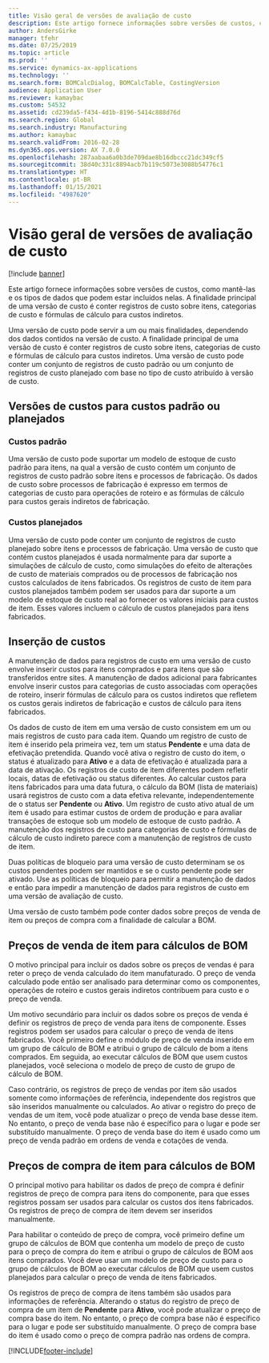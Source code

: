 ```yaml
---
title: Visão geral de versões de avaliação de custo
description: Este artigo fornece informações sobre versões de custos, como mantê-las e os tipos de dados que podem estar incluídos nelas. A finalidade principal de uma versão de custo é conter registros de custo sobre itens, categorias de custo e fórmulas de cálculo para custos indiretos.
author: AndersGirke
manager: tfehr
ms.date: 07/25/2019
ms.topic: article
ms.prod: ''
ms.service: dynamics-ax-applications
ms.technology: ''
ms.search.form: BOMCalcDialog, BOMCalcTable, CostingVersion
audience: Application User
ms.reviewer: kamaybac
ms.custom: 54532
ms.assetid: cd239da5-f434-4d1b-8196-5414c888d76d
ms.search.region: Global
ms.search.industry: Manufacturing
ms.author: kamaybac
ms.search.validFrom: 2016-02-28
ms.dyn365.ops.version: AX 7.0.0
ms.openlocfilehash: 287aabaa6a0b3de709dae8b16dbccc21dc349cf5
ms.sourcegitcommit: 38d40c331c8894acb7b119c5073e3088b54776c1
ms.translationtype: HT
ms.contentlocale: pt-BR
ms.lasthandoff: 01/15/2021
ms.locfileid: "4987620"
---
```

# <a name="costing-versions-overview"></a>Visão geral de versões de avaliação de custo

[!include [banner](../includes/banner.md)]

Este artigo fornece informações sobre versões de custos, como mantê-las e os tipos de dados que podem estar incluídos nelas. A finalidade principal de uma versão de custo é conter registros de custo sobre itens, categorias de custo e fórmulas de cálculo para custos indiretos.

Uma versão de custo pode servir a um ou mais finalidades, dependendo dos dados contidos na versão de custo. A finalidade principal de uma versão de custo é conter registros de custo sobre itens, categorias de custo e fórmulas de cálculo para custos indiretos. Uma versão de custo pode conter um conjunto de registros de custo padrão ou um conjunto de registros de custo planejado com base no tipo de custo atribuído à versão de custo.

## <a name="costing-versions-for-standard-or-planned-costs"></a>Versões de custos para custos padrão ou planejados
### <a name="standard-costs"></a>Custos padrão

Uma versão de custo pode suportar um modelo de estoque de custo padrão para itens, na qual a versão de custo contém um conjunto de registros de custo padrão sobre itens e processos de fabricação. Os dados de custo sobre processos de fabricação é expresso em termos de categorias de custo para operações de roteiro e as fórmulas de cálculo para custos gerais indiretos de fabricação.

### <a name="planned-costs"></a>Custos planejados

Uma versão de custo pode conter um conjunto de registros de custo planejado sobre itens e processos de fabricação. Uma versão de custo que contém custos planejados é usada normalmente para dar suporte a simulações de cálculo de custo, como simulações do efeito de alterações de custo de materiais comprados ou de processos de fabricação nos custos calculados de itens fabricados. Os registros de custo de item para custos planejados também podem ser usados para dar suporte a um modelo de estoque de custo real ao fornecer os valores iniciais para custos de item. Esses valores incluem o cálculo de custos planejados para itens fabricados.

## <a name="entering-costs"></a>Inserção de custos
A manutenção de dados para registros de custo em uma versão de custo envolve inserir custos para itens comprados e para itens que são transferidos entre sites. A manutenção de dados adicional para fabricantes envolve inserir custos para categorias de custo associadas com operações de roteiro, inserir fórmulas de cálculo para os custos indiretos que refletem os custos gerais indiretos de fabricação e custos de cálculo para itens fabricados. 

Os dados de custo de item em uma versão de custo consistem em um ou mais registros de custo para cada item. Quando um registro de custo de item é inserido pela primeira vez, tem um status **Pendente** e uma data de efetivação pretendida. Quando você ativa o registro de custo do item, o status é atualizado para **Ativo** e a data de efetivação é atualizada para a data de ativação. Os registros de custo de item diferentes podem refletir locais, datas de efetivação ou status diferentes. Ao calcular custos para itens fabricados para uma data futura, o cálculo da BOM (lista de materiais) usará registros de custo com a data efetiva relevante, independentemente de o status ser **Pendente** ou **Ativo**. Um registro de custo ativo atual de um item é usado para estimar custos de ordem de produção e para avaliar transações de estoque sob um modelo de estoque de custo padrão. A manutenção dos registros de custo para categorias de custo e fórmulas de cálculo de custo indireto parece com a manutenção de registros de custo de item. 

Duas políticas de bloqueio para uma versão de custo determinam se os custos pendentes podem ser mantidos e se o custo pendente pode ser ativado. Use as políticas de bloqueio para permitir a manutenção de dados e então para impedir a manutenção de dados para registros de custo em uma versão de avaliação de custo. 

Uma versão de custo também pode conter dados sobre preços de venda de item ou preços de compra com a finalidade de calcular a BOM.

## <a name="item-sales-prices-for-bom-calculations"></a>Preços de venda de item para cálculos de BOM
O motivo principal para incluir os dados sobre os preços de vendas é para reter o preço de venda calculado do item manufaturado. O preço de venda calculado pode então ser analisado para determinar como os componentes, operações de roteiro e custos gerais indiretos contribuem para custo e o preço de venda. 

Um motivo secundário para incluir os dados sobre os preços de venda é definir os registros de preço de venda para itens de componente. Esses registros podem ser usados para calcular o preço de venda de itens fabricados. Você primeiro define o módulo de preço de venda inserido em um grupo de cálculo de BOM e atribui o grupo de cálculo de bom a itens comprados. Em seguida, ao executar cálculos de BOM que usem custos planejados, você seleciona o modelo de preço de custo de grupo de cálculo de BOM. 

Caso contrário, os registros de preço de vendas por item são usados somente como informações de referência, independente dos registros que são inseridos manualmente ou calculados. Ao ativar o registro do preço de vendas de um item, você pode atualizar o preço de venda base desse item. No entanto, o preço de venda base não é específico para o lugar e pode ser substituído manualmente. O preço de venda base do item é usado como um preço de venda padrão em ordens de venda e cotações de venda.

## <a name="item-purchase-prices-for-bom-calculations"></a>Preços de compra de item para cálculos de BOM
O principal motivo para habilitar os dados de preço de compra é definir registros de preço de compra para itens do componente, para que esses registros possam ser usados para calcular os custos dos itens fabricados. Os registros de preço de compra de item devem ser inseridos manualmente. 

Para habilitar o conteúdo de preço de compra, você primeiro define um grupo de cálculos de BOM que contenha um modelo de preço de custo para o preço de compra do item e atribui o grupo de cálculos de BOM aos itens comprados. Você deve usar um modelo de preço de custo para o grupo de cálculos de BOM ao executar cálculos de BOM que usem custos planejados para calcular o preço de venda de itens fabricados. 

Os registros de preço de compra de itens também são usados para informações de referência. Alterando o status do registro de preço de compra de um item de **Pendente** para **Ativo**, você pode atualizar o preço de compra base do item. No entanto, o preço de compra base não é específico para o lugar e pode ser substituído manualmente. O preço de compra base do item é usado como o preço de compra padrão nas ordens de compra.





[!INCLUDE[footer-include](../../includes/footer-banner.md)]